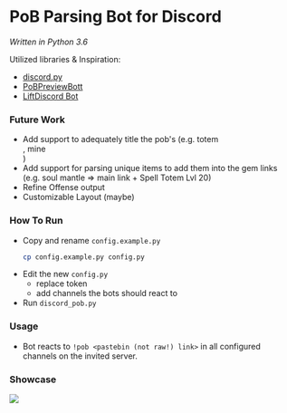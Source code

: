 # PoB Parsing Bot for Discord
*Written in Python 3.6*

Utilized libraries & Inspiration:
- [discord.py](https://github.com/Rapptz/discord.py)
- [PoBPreviewBott](https://github.com/aggixx/PoBPreviewBot)
- [LiftDiscord Bot](https://github.com/andreandersen/LiftDiscord/)

### Future Work
- Add support to adequately title the pob's (e.g. totem <main skill>, mine <main skill>)
- Add support for parsing unique items to add them into the gem links (e.g. soul mantle => main link + Spell Totem Lvl 20)
- Refine Offense output
- Customizable Layout (maybe)

### How To Run
- Copy and rename `config.example.py`
  ```bash
  cp config.example.py config.py
  ```
- Edit the new `config.py`
    - replace token
    - add channels the bots should react to
- Run `discord_pob.py`

### Usage
- Bot reacts to `!pob <pastebin (not raw!) link>` in all configured channels on the invited server.
### Showcase
![](https://cdn.discordapp.com/attachments/418758449954947076/419161884139454477/unknown.png)